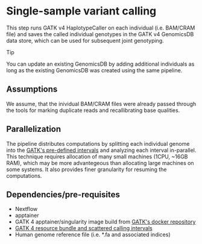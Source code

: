 # Single-sample variant calling

This step runs GATK v4 HaplotypeCaller on each individual (i.e. BAM/CRAM file) and saves the called individual genotypes in the GATK v4 GenomicsDB data store, which can be used for subsequent joint genotyping.

> [!TIP]
> You can update an existing GenomicsDB by adding additional individuals as long as the existing GenomicsDB was created using the same pipeline.

## Assumptions

We assume, that the inividual BAM/CRAM files were already passed through the tools for marking duplicate reads and recallibrating base qualities.

## Parallelization

The pipeline distributes computations by splitting each individual genome into the [GATK's pre-defined intervals](https://gatk.broadinstitute.org/hc/en-us/articles/360035531852-Intervals-and-interval-lists) and analyzing each interval in-parallel. This technique requires allocation of many small machines (1CPU, ~16GB RAM), which may be more advantegeous than allocating large machines on some systems. It also provides finer granularity for resuming the computations. 

## Dependencies/pre-requisites
* Nextflow
* apptainer
* GATK 4 apptainer/singularity image build from [GATK's docker repository](https://hub.docker.com/r/broadinstitute/gatk/) 
* [GATK 4 resource bundle and scattered calling intervals](https://gatk.broadinstitute.org/hc/en-us/articles/360035890811-Resource-bundle)
* Human genome reference file (i.e. *.fa and associated indices)
